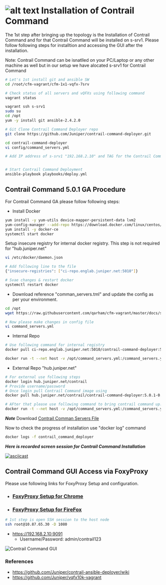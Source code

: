 # ![alt text](images/CC-Logo.png) Installation of Contrail Command


The 1st step after bringing up the topology is the Installation of Contrail Command and for that Contrail Command will be installed on s-srv1. Please follow following steps for installtion and accessing the GUI after the installation.


Note: Contrail Command can be isnatlled on your PC/Laptop or any other machine as well but in our setup we have alocated s-srv1 for Contrail Command

```bash
# Let's 1st install git and ansible SW
cd /root/cfm-vagrant/cfm-1x1-vqfx-7srv

# Check status of all servers and vQFXs using following command
vagrant status

vagrant ssh s-srv1
sudo su
cd /opt
yum -y install git ansible-2.4.2.0

# Git Clone Contrail Command Deployer repo
git clone https://github.com/Juniper/contrail-command-deployer.git

cd contrail-command-deployer
vi config/command_servers.yml

# Add IP address of s-srv1 "192.168.2.10" and TAG for the Contrail Command Container, for our testing we used 5.0-154


# Start Contrail Command Deployment 
ansible-playbook playbooks/deploy.yml
 ```

## Contrail Command 5.0.1 GA Procedure

For Contrail Command GA please follow following steps:

* Install Docker

```bash
yum install -y yum-utils device-mapper-persistent-data lvm2
yum-config-manager --add-repo https://download.docker.com/linux/centos/docker-ce.repo
yum install -y docker-ce
systemctl start docker
 ```

Setup insecure registry for internal docker registry. This step is not required for "hub.juniper.net"

```bash
vi /etc/docker/daemon.json

# Add following line to the file
{"insecure-registries": ["ci-repo.englab.juniper.net:5010"]}

# Svae changes & restart docker
systemctl restart docker

 ```

* Download reference "comman_servers.tml" and update the config as per your environment.

```bash
cd /opt
wget https://raw.githubusercontent.com/qarham/cfm-vagrant/master/docs/scripts/command_servers.yml

# Now please make changes in config file
vi command_servers.yml
 ```



* Internal Repo

```bash
# Use following command for internal registry
docker pull ci-repo.englab.juniper.net:5010/contrail-command-deployer:5.0-214

docker run -t --net host -v /opt/command_servers.yml:/command_servers.yml -d --privileged --name contrail_command_deployer ci-repo.englab.juniper.net:5010/contrail-command-deployer:5.0-214
 ```

* External Repo "hub.juniper.net"

```bash
# For external use following steps
docker login hub.juniper.net/contrail
# Provide username/password
# Once login pull Contrail Command image using
docker pull hub.juniper.net/contrail/contrail-command-deployer:5.0.1-0.214

# AFter that please use following command to bring contrail command up.  
docker run -t --net host -v /opt/command_servers.yml:/command_servers.yml -d --privileged --name contrail_command_deployer hub.juniper.net/contrail/contrail-command-deployer:5.0.1-0.214
 ```

***Note*** Download [Contrail Comman Servers File](https://raw.githubusercontent.com/qarham/cfm-vagrant/master/docs/scripts/command_servers.yml)

 Now to check the progress of installation use "docker log" command

 ```bash
docker logs -f contrail_command_deployer
 ```

***Here is recorded screen session for Contrail Command Installation***

[![asciicast](https://asciinema.org/a/vh7WqrGOSbVoHxI4YCd1ohGS2.png)](https://asciinema.org/a/vh7WqrGOSbVoHxI4YCd1ohGS2)

## Contrail Command GUI Access via FoxyProxy

Please use following links for FoxyProxy Setup and configuration. 

* ### [FoxyProxy Setup for Chrome](FoxyProxy-Chrome-Setup.md)

* ### [FoxyProxy Setup for FireFox](FoxyProxy-FireFox-Setup.md)


```bash
# 1st step is open SSH session to the host node 
ssh root@10.87.65.30 -D 1080
 ```

* https://192.168.2.10:9091
    * Username/Password: admin/contrail123

![Contrail Command GUI](images/FoxyProxy-Contrail-Command-UI.png)

### References

* <https://github.com/Juniper/contrail-ansible-deployer/wiki>
* <https://github.com/Juniper/vqfx10k-vagrant>